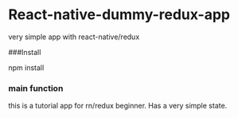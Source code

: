 # React-native-dummy-redux-app
very simple app with react-native/redux


###Install

npm install

### main function

this is a tutorial app for rn/redux beginner. Has a very simple state.

 

